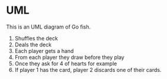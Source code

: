 UML
===
This is an UML diagram of Go fish.

1. Shuffles the deck
2. Deals the deck
3. Each player gets a hand
4. From each player they draw before they play
5. Once they ask for 4 of hearts for example
6. If player 1 has the card, player 2 discards one of their cards.
